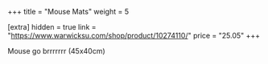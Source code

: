 +++
title = "Mouse Mats"
weight = 5

[extra]
hidden = true
link = "https://www.warwicksu.com/shop/product/10274110/"
price = "25.05"
+++

Mouse go brrrrrrr (45x40cm)